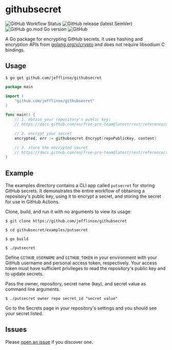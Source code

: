 # githubsecret

![GitHub Workflow Status](https://img.shields.io/github/workflow/status/jefflinse/githubsecret/Main%20CI)
![GitHub release (latest SemVer)](https://img.shields.io/github/v/release/jefflinse/githubsecret)
![GitHub go.mod Go version](https://img.shields.io/github/go-mod/go-version/jefflinse/githubsecret)
![GitHub](https://img.shields.io/github/license/jefflinse/githubsecret)

A Go package for encrypting GitHub secrets. It uses hashing and encryption APIs from [golang.org/x/crypto](https://golang.org/x/crypto) and does not require libsodium C bindings.

## Usage

```shell
$ go get github.com/jefflinse/githubsecret
```

```go
package main

import (
    "github.com/jefflinse/githubsecret"
)

func main() {
    // 1. obtain your repository's public key:
    // https://docs.github.com/en/free-pro-team@latest/rest/reference/actions#get-a-repository-public-key

    // 2. encrypt your secret
    encrypted, err := githubsecret.Encrypt(repoPublicKey, content)

    // 3. store the encrypted secret
    // https://docs.github.com/en/free-pro-team@latest/rest/reference/actions#create-or-update-a-repository-secret
}
```

## Example

The examples directory contains a CLI app called `putsecret` for storing GitHub secrets. It demonstrates the entire workflow of obtaining a repository's public key, using it to encrypt a secret, and storing the secret for use in GitHub Actions.

Clone, build, and run it with no arguments to view its usage:

```shell
$ git clone https://github.com/jefflinse/githubsecret

$ cd githubsecret/examples/putsecret

$ go build

$ ./putsecret
```

Define `GITHUB_USERNAME` and `GITHUB_TOKEN` in your environment with your GitHub username and personal access token, respectively. Your access token must have sufficient privileges to read the repository's public key and to update secrets.

Pass the owner, repository, secret name (key), and secret value as command line arguments.

```shell
$ ./putsecret owner repo secret_id "secret value"
```

Go to the Secrets page in your repository's settings and you should see your secret listed.

## Issues

Please [open an issue](https://github.com/jefflinse/githubsecret/issues/new) if you discover one.

